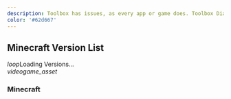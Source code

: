 ```yaml
---
description: Toolbox has issues, as every app or game does. Toolbox Diagnostic Documentation is here to help with that, by giving instructions to diagnose certain common issues!"
color: '#62d667'
---
```

## Minecraft Version List
<div class="filedownload-container" id="loading-versions"><div class="nbt-filedownload"><i class="material-icons">loop</i><a>Loading Versions...</a></div></div><div class="changelog-container"><div><i class="material-icons">videogame_asset</i><h3 id="mcversioncount">Minecraft</h3></div><div style="display: inherit;" id="mcversion"></div></div><script>(async()=>{let k=await fetch("https://raw.githubusercontent.com/minecraft-linux/mcpelauncher-versiondb/master/versions.json"),l=await k.json();mcversionlist=l,mcversion=-1;do{mcversion++;var g=document.createElement("i");g.className="material-icons",g.textContent="update";var j=document.createElement("a");j.textContent=mcversionlist[mcversion].version_name;var c=null,b=null,d=null,e=null,f=null,a=document.createElement("div");a.className="nbt-filedownload",a.appendChild(g),a.appendChild(j);var h=document.createElement("a");if(h.textContent="Version Codes",h.style="display:block;font-size:18px;line-height:22px",a.appendChild(h),mcversionlist[mcversion].codes["armeabi-v7a"]){var b=document.createElement("a");b.textContent="armeabi-v7a: "+mcversionlist[mcversion].codes["armeabi-v7a"],mcversionlist[mcversion].files&&mcversionlist[mcversion].files[mcversionlist[mcversion].codes["armeabi-v7a"]]&&(b.href="https://drive.google.com/uc?confirm=t&id="+mcversionlist[mcversion].files[mcversionlist[mcversion].codes["armeabi-v7a"]]),b.style="display:block;font-size:14px;font-weight:100;line-height:18px",a.appendChild(b)}if(mcversionlist[mcversion].codes.x86){var d=document.createElement("a");d.textContent="x86: "+mcversionlist[mcversion].codes.x86,d.style="display:block;font-size:14px;font-weight:100;line-height:18px",a.appendChild(d)}if(mcversionlist[mcversion].codes["arm64-v8a"]){var e=document.createElement("a");e.textContent="arm64-v8a: "+mcversionlist[mcversion].codes["arm64-v8a"],e.style="display:block;font-size:14px;font-weight:100;line-height:18px",a.appendChild(e)}if(mcversionlist[mcversion].codes.x86_64){var f=document.createElement("a");f.textContent="x86_64: "+mcversionlist[mcversion].codes.x86_64,f.style="display:block;font-size:14px;font-weight:100;line-height:18px",a.appendChild(f)}if(mcversionlist[mcversion].beta){var c=document.createElement("a");c.textContent="Beta",c.style="display: block;line-height: 16px;margin-top: 4px;",a.appendChild(c)}var i=document.createElement("div");i.style="background:#000",i.className="filedownload-container",i.appendChild(a),document.getElementById("mcversion").insertBefore(i,document.getElementById("mcversion").firstChild),mcversioncode=9==JSON.stringify(mcversionlist[50].codes).split(':')[1].split(',')[0].toString().length?JSON.stringify(mcversionlist[50].codes).split(':')[1].split(',')[0].slice(2):mcversionlist[mcversion].codes["armeabi-v7a"].toString(),document.getElementById("loading-versions").style='display:none',console.log("%cMinecraft Version "+mcversionlist[mcversion].version_name+" ("+mcversioncode+")","color:#ccc;border-color:#fff2;padding:8px;font-family:'system-ui';font-weight:600;font-size:12px;border-radius:5px;margin:2px;border-width:5px;border-style:double;background-color:#333"),document.getElementById('mcversioncount').textContent='Minecraft ('+mcversionlist.length+' Versions)',mcversionlist[mcversion+1]||console.log("%cThis project includes "+mcversionlist.length+" total Minecraft versions archived!","color:#ccc;border-color:#fff2;padding:8px;font-family:'system-ui';font-weight:600;font-size:12px;border-radius:5px;margin:2px;border-width:5px;border-style:double;background-color:#333")}while(mcversionlist[mcversion+1])})()</script>
